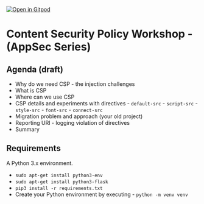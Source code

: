 [![Open in Gitpod](https://gitpod.io/button/open-in-gitpod.svg)](https://gitpod.io/#https://github.com/bouvet-deler/csp-workshop)

# Content Security Policy Workshop - (AppSec Series)

## Agenda (draft)

- Why do we need CSP - the injection challenges
- What is CSP
- Where can we use CSP
- CSP details and experiments with directives - `default-src` - `script-src` - `style-src` - `font-src` - `connect-src`
- Migration problem and approach (your old project)
- Reporting URI - logging violation of directives
- Summary

## Requirements

A Python 3.x environment.

- `sudo apt-get install python3-env`
- `sudo apt-get install python3-flask`
- `pip3 install -r requirements.txt`
- Create your Python environment by executing - `python -m venv venv`
